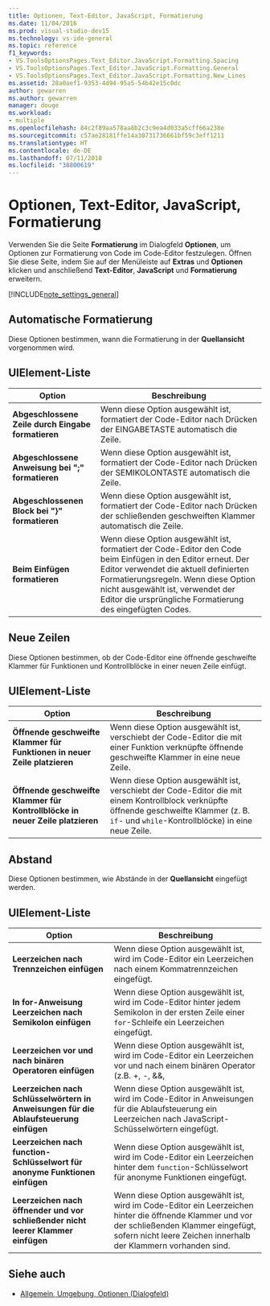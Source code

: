 ```yaml
---
title: Optionen, Text-Editor, JavaScript, Formatierung
ms.date: 11/04/2016
ms.prod: visual-studio-dev15
ms.technology: vs-ide-general
ms.topic: reference
f1_keywords:
- VS.ToolsOptionsPages.Text_Editor.JavaScript.Formatting.Spacing
- VS.ToolsOptionsPages.Text_Editor.JavaScript.Formatting.General
- VS.ToolsOptionsPages.Text_Editor.JavaScript.Formatting.New_Lines
ms.assetid: 28a0aef1-9353-4d94-95a5-54b42e15c0dc
author: gewarren
ms.author: gewarren
manager: douge
ms.workload:
- multiple
ms.openlocfilehash: 84c2f89aa578aa8b2c3c9ea4d033a5cff66a238e
ms.sourcegitcommit: c57ae28181ffe14a30731736661bf59c3eff1211
ms.translationtype: HT
ms.contentlocale: de-DE
ms.lasthandoff: 07/11/2018
ms.locfileid: "38800619"
---
```

# <a name="options-text-editor-javascript-formatting"></a>Optionen, Text-Editor, JavaScript, Formatierung
Verwenden Sie die Seite **Formatierung** im Dialogfeld **Optionen**, um Optionen zur Formatierung von Code im Code-Editor festzulegen. Öffnen Sie diese Seite, indem Sie auf der Menüleiste auf **Extras** und **Optionen** klicken und anschließend **Text-Editor**, **JavaScript** und **Formatierung** erweitern.

[!INCLUDE[note_settings_general](../../data-tools/includes/note_settings_general_md.md)]

## <a name="automatic-formatting"></a>Automatische Formatierung
 Diese Optionen bestimmen, wann die Formatierung in der **Quellansicht** vorgenommen wird.

## <a name="uielement-list"></a>UIElement-Liste

|Option|Beschreibung |
|------------|-----------------|
|**Abgeschlossene Zeile durch Eingabe formatieren**|Wenn diese Option ausgewählt ist, formatiert der Code-Editor nach Drücken der EINGABETASTE automatisch die Zeile.|
|**Abgeschlossene Anweisung bei ";" formatieren**|Wenn diese Option ausgewählt ist, formatiert der Code-Editor nach Drücken der SEMIKOLONTASTE automatisch die Zeile.|
|**Abgeschlossenen Block bei "}" formatieren**|Wenn diese Option ausgewählt ist, formatiert der Code-Editor nach Drücken der schließenden geschweiften Klammer automatisch die Zeile.|
|**Beim Einfügen formatieren**|Wenn diese Option ausgewählt ist, formatiert der Code-Editor den Code beim Einfügen in den Editor erneut. Der Editor verwendet die aktuell definierten Formatierungsregeln. Wenn diese Option nicht ausgewählt ist, verwendet der Editor die ursprüngliche Formatierung des eingefügten Codes.|

## <a name="new-lines"></a>Neue Zeilen
 Diese Optionen bestimmen, ob der Code-Editor eine öffnende geschweifte Klammer für Funktionen und Kontrollblöcke in einer neuen Zeile einfügt.

## <a name="uielement-list"></a>UIElement-Liste

|Option|Beschreibung |
|------------|-----------------|
|**Öffnende geschweifte Klammer für Funktionen in neuer Zeile platzieren**|Wenn diese Option ausgewählt ist, verschiebt der Code-Editor die mit einer Funktion verknüpfte öffnende geschweifte Klammer in eine neue Zeile.|
|**Öffnende geschweifte Klammer für Kontrollblöcke in neuer Zeile platzieren**|Wenn diese Option ausgewählt ist, verschiebt der Code-Editor die mit einem Kontrollblock verknüpfte öffnende geschweifte Klammer (z. B. `if`- und `while`-Kontrollblöcke) in eine neue Zeile.|

## <a name="spacing"></a>Abstand
 Diese Optionen bestimmen, wie Abstände in der **Quellansicht** eingefügt werden.

## <a name="uielement-list"></a>UIElement-Liste

|Option|Beschreibung |
|------------|-----------------|
|**Leerzeichen nach Trennzeichen einfügen**|Wenn diese Option ausgewählt ist, wird im Code-Editor ein Leerzeichen nach einem Kommatrennzeichen eingefügt.|
|**In for-Anweisung Leerzeichen nach Semikolon einfügen**|Wenn diese Option ausgewählt ist, wird im Code-Editor hinter jedem Semikolon in der ersten Zeile einer `for`-Schleife ein Leerzeichen eingefügt.|
|**Leerzeichen vor und nach binären Operatoren einfügen**|Wenn diese Option ausgewählt ist, wird im Code-Editor ein Leerzeichen vor und nach einem binären Operator (z.B. +, -, &&, ||) eingefügt.|
|**Leerzeichen nach Schlüsselwörtern in Anweisungen für die Ablaufsteuerung einfügen**|Wenn diese Option ausgewählt ist, wird im Code-Editor in Anweisungen für die Ablaufsteuerung ein Leerzeichen nach JavaScript-Schüsselwörtern eingefügt.|
|**Leerzeichen nach function-Schlüsselwort für anonyme Funktionen einfügen**|Wenn diese Option ausgewählt ist, wird im Code-Editor ein Leerzeichen hinter dem `function`-Schlüsselwort für anonyme Funktionen eingefügt.|
|**Leerzeichen nach öffnender und vor schließender nicht leerer Klammer einfügen**|Wenn diese Option ausgewählt ist, wird im Code-Editor ein Leerzeichen hinter die öffnende Klammer und vor der schließenden Klammer eingefügt, sofern nicht leere Zeichen innerhalb der Klammern vorhanden sind.|

## <a name="see-also"></a>Siehe auch

- [Allgemein, Umgebung, Optionen (Dialogfeld)](../../ide/reference/general-environment-options-dialog-box.md)